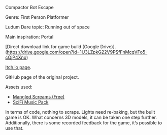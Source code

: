 Compactor Bot Escape

Genre: First Person Platformer

Ludum Dare topic: Running out of space

Main inspiration: Portal

[Direct download link for game build (Google Drive)].(https://drive.google.com/open?id=1U3LZpkG22V9PSfFnMcqVFo5-cQjP4Xno)

[Itch.io page](https://spilat12.itch.io/compactor-bot-escape).

GitHub page of the original project.

Assets used:
- [Mangled Screams (Free)](https://assetstore.unity.com/packages/audio/sound-fx/creatures/mangled-screams-free-64088)
- [SciFi Music Pack](https://assetstore.unity.com/packages/audio/ambient/sci-fi/scifi-music-pack-100906)

In terms of code, nothing to scrape. Lights need re-baking, but the built game is OK. What concerns 3D models, it can be taken one step further. Additionally, there is some recorded feedback for the game, it’s possible to use that.

